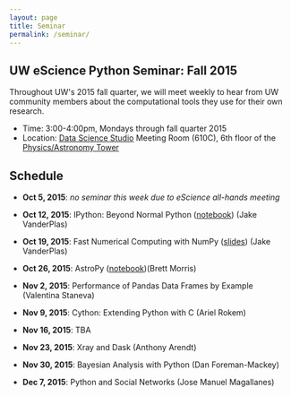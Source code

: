 ```yaml
---
layout: page
title: Seminar
permalink: /seminar/
---
```


## UW eScience Python Seminar: Fall 2015

Throughout UW's 2015 fall quarter, we will meet weekly to hear from UW
community members about the computational tools they use for their own
research.

- Time: 3:00-4:00pm, Mondays through fall quarter 2015
- Location: [Data Science Studio](http://escience.washington.edu/dss) Meeting Room (610C), 6th floor of the [Physics/Astronomy Tower](http://uw.edu/maps/?pat)


## Schedule

- **Oct 5, 2015**: *no seminar this week due to eScience all-hands meeting*

- **Oct 12, 2015**: IPython: Beyond Normal Python ([notebook](http://nbviewer.jupyter.org/url/uwescience.github.io/python-seminar-2015/notebooks/IPythonOverview.ipynb)) (Jake VanderPlas)

- **Oct 19, 2015**: Fast Numerical Computing with NumPy ([slides](https://speakerdeck.com/jakevdp/losing-your-loops-fast-numerical-computing-with-numpy-pycon-2015)) (Jake VanderPlas)

- **Oct 26, 2015**: AstroPy ([notebook](http://nbviewer.jupyter.org/url/uwescience.github.io/python-seminar-2015/notebooks/intro-to-astropy.ipynb))(Brett Morris)

- **Nov 2, 2015**: Performance of Pandas Data Frames by Example (Valentina Staneva)

- **Nov 9, 2015**: Cython: Extending Python with C (Ariel Rokem)

- **Nov 16, 2015**: TBA

- **Nov 23, 2015**: Xray and Dask (Anthony Arendt)

- **Nov 30, 2015**: Bayesian Analysis with Python (Dan Foreman-Mackey)

- **Dec 7, 2015**: Python and Social Networks (Jose Manuel Magallanes)